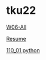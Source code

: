 # tku22

[W06-All](https://billy206.github.io/tku22/w06-all/index.html)

[Resume](https://billy206.github.io/tku22/resume/index.html)

[110_01 python](https://billy206.github.io/tku22/python/)
